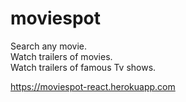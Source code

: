 # moviespot

Search any movie. \
Watch trailers of movies. \
Watch trailers of famous Tv shows. 

https://moviespot-react.herokuapp.com
